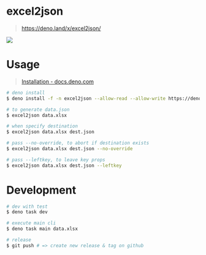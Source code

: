 # excel2json
> https://deno.land/x/excel2json/

![](https://repository-images.githubusercontent.com/865233800/8650f920-7191-41d4-9cae-7e739c3a38b8)

# Usage
> [Installation - docs.deno.com](https://docs.deno.com/runtime/fundamentals/installation/)

```sh
# deno install
$ deno install -f -n excel2json --allow-read --allow-write https://deno.land/x/excel2json/main.ts

# to generate data.json
$ excel2json data.xlsx

# when specify destination
$ excel2json data.xlsx dest.json

# pass --no-override, to abort if destination exists
$ excel2json data.xlsx dest.json --no-override

# pass --leftkey, to leave key props
$ excel2json data.xlsx dest.json --leftkey
```

# Development

```sh
# dev with test
$ deno task dev

# execute main cli
$ deno task main data.xlsx

# release
$ git push # => create new release & tag on github
```
